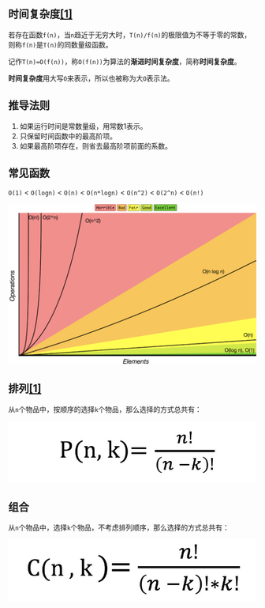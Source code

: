 ## 时间复杂度[[1]](https://www.toutiao.com/a6592811242052649476/)

若存在函数`f(n)`，当`n`趋近于无穷大时，`T(n)/f(n)`的极限值为不等于零的常数，则称`f(n)`是`T(n)`的同数量级函数。

记作`T(n)=O(f(n))`，称`O(f(n))`为算法的**渐进时间复杂度**，简称**时间复杂度**。

**时间复杂度**用大写`O`来表示，所以也被称为大`O`表示法。



## 推导法则

1. 如果运行时间是常数量级，用常数1表示。
2. 只保留时间函数中的最高阶项。
3. 如果最高阶项存在，则省去最高阶项前面的系数。



## 常见函数

`O(1)` < `O(logn)` < `O(n)` < `O(n*logn)` < `O(n^2)` < `O(2^n)` < `O(n!)`

![](../images/11/asymptotic_time_complectiy.png)



## 排列[[1]](https://zhuanlan.zhihu.com/p/41855459)

从`n`个物品中，按顺序的选择`k`个物品，那么选择的方式总共有：

![](../images/11/permutation.jpg)

## 组合

从`n`个物品中，选择`k`个物品，不考虑排列顺序，那么选择的方式总共有：

![](../images/11/combination.jpg)